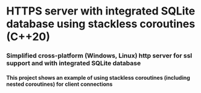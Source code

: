 # HTTPS server with integrated SQLite database using stackless coroutines (C++20) 

### Simplified cross-platform (Windows, Linux) http server for ssl support and with integrated SQLite database 
#### This project shows an example of using stackless coroutines (including nested coroutines) for client connections
